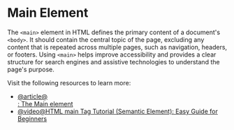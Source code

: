 # Main Element

The `<main>` element in HTML defines the primary content of a document's `<body>`. It should contain the central topic of the page, excluding any content that is repeated across multiple pages, such as navigation, headers, or footers. Using `<main>` helps improve accessibility and provides a clear structure for search engines and assistive technologies to understand the page's purpose.

Visit the following resources to learn more:

- [@article@<main>: The Main element](https://developer.mozilla.org/en-US/docs/Web/HTML/Reference/Elements/main)
- [@video@HTML main Tag Tutorial (Semantic Element): Easy Guide for Beginners](https://www.youtube.com/watch?v=ROahTJeu-Iw)